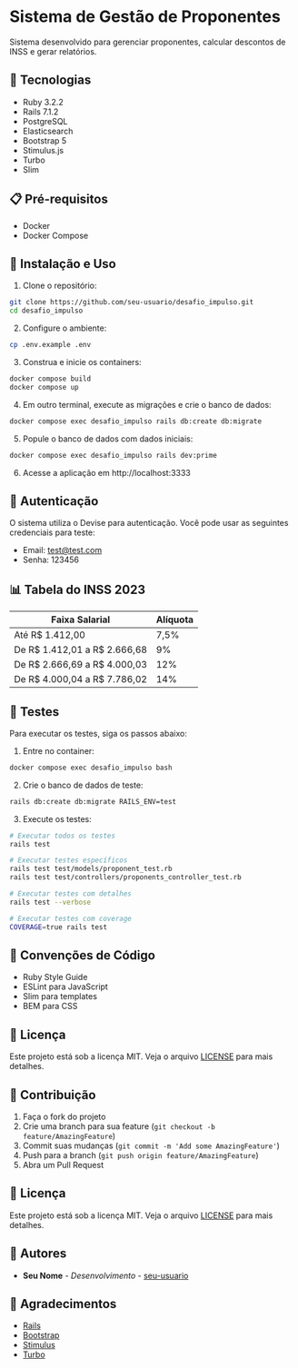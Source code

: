 # Sistema de Gestão de Proponentes

Sistema desenvolvido para gerenciar proponentes, calcular descontos de INSS e gerar relatórios.

## 🚀 Tecnologias

- Ruby 3.2.2
- Rails 7.1.2
- PostgreSQL
- Elasticsearch
- Bootstrap 5
- Stimulus.js
- Turbo
- Slim

## 📋 Pré-requisitos

- Docker
- Docker Compose

## 🔧 Instalação e Uso

1. Clone o repositório:
```bash
git clone https://github.com/seu-usuario/desafio_impulso.git
cd desafio_impulso
```

2. Configure o ambiente:
```bash
cp .env.example .env
```

3. Construa e inicie os containers:
```bash
docker compose build
docker compose up
```

4. Em outro terminal, execute as migrações e crie o banco de dados:
```bash
docker compose exec desafio_impulso rails db:create db:migrate
```

5. Popule o banco de dados com dados iniciais:
```bash
docker compose exec desafio_impulso rails dev:prime
```

6. Acesse a aplicação em http://localhost:3333

## 👤 Autenticação

O sistema utiliza o Devise para autenticação. Você pode usar as seguintes credenciais para teste:

- Email: test@test.com
- Senha: 123456

## 📊 Tabela do INSS 2023

| Faixa Salarial | Alíquota |
|----------------|----------|
| Até R$ 1.412,00 | 7,5% |
| De R$ 1.412,01 a R$ 2.666,68 | 9% |
| De R$ 2.666,69 a R$ 4.000,03 | 12% |
| De R$ 4.000,04 a R$ 7.786,02 | 14% |

## 🧪 Testes

Para executar os testes, siga os passos abaixo:

1. Entre no container:
```bash
docker compose exec desafio_impulso bash
```

2. Crie o banco de dados de teste:
```bash
rails db:create db:migrate RAILS_ENV=test
```

3. Execute os testes:
```bash
# Executar todos os testes
rails test

# Executar testes específicos
rails test test/models/proponent_test.rb
rails test test/controllers/proponents_controller_test.rb

# Executar testes com detalhes
rails test --verbose

# Executar testes com coverage
COVERAGE=true rails test
```

## 📝 Convenções de Código

- Ruby Style Guide
- ESLint para JavaScript
- Slim para templates
- BEM para CSS

## 📄 Licença

Este projeto está sob a licença MIT. Veja o arquivo [LICENSE](LICENSE) para mais detalhes.

## 🤝 Contribuição

1. Faça o fork do projeto
2. Crie uma branch para sua feature (`git checkout -b feature/AmazingFeature`)
3. Commit suas mudanças (`git commit -m 'Add some AmazingFeature'`)
4. Push para a branch (`git push origin feature/AmazingFeature`)
5. Abra um Pull Request

## 📄 Licença

Este projeto está sob a licença MIT. Veja o arquivo [LICENSE](LICENSE) para mais detalhes.

## 👥 Autores

* **Seu Nome** - *Desenvolvimento* - [seu-usuario](https://github.com/seu-usuario)

## 🙏 Agradecimentos

* [Rails](https://rubyonrails.org/)
* [Bootstrap](https://getbootstrap.com/)
* [Stimulus](https://stimulus.hotwired.dev/)
* [Turbo](https://turbo.hotwired.dev/)
